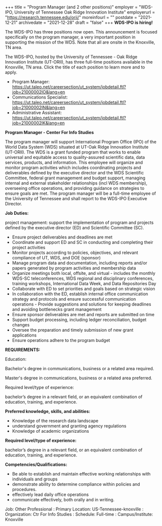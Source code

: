 +++
title = "Program Manager (and 2 other positions)"
employer = "WDS-IPO, University of Tennessee Oak Ridge Innovation Institute"
employerurl = "https://research.tennessee.edu/orii/"
moreinfourl = ""
postdate = "2021-12-21"
archivedate = "2021-12-28"
draft = "false"
+++
**WDS-IPO is hiring!**

The WDS-IPO has three positions now open. This announcement is focused specifically on the program manager, a very important position in supporting the mission of the WDS. Note that all are onsite in the Knoxville, TN area.

The WDS-IPO, hosted by the University of Tennessee - Oak Ridge Innovation Institute (UT-ORII), has three full-time positions available in the Knoxville, TN area. Click the title of each position to learn more and to apply.

- Program Manager: https://ut.taleo.net/careersection/ut_system/jobdetail.ftl?job=21000002IO&lang=en
- Communications Specialist: https://ut.taleo.net/careersection/ut_system/jobdetail.ftl?job=21000002IN&lang=en
- Administrative Assistant: https://ut.taleo.net/careersection/ut_system/jobdetail.ftl?job=21000002IK&lang=en

**Program Manager - Center For Info Studies**

The program manager will support International Program Office (IPO) of the World Data System (WDS) situated at UT-Oak Ridge Innovation Institute (UT-ORII). The WDS is a grant funded program that works to enable universal and equitable access to quality-assured scientific data, data services, products, and information. This employee will organize and monitor program activities which includes coordinating projects and deliverables defined by the executive director and the WDS Scientific Committee, federal grant management and budget support, managing internal and external stakeholder relationships (incl WDS membership), overseeing office operations, and providing guidance on strategies to ensure goals are met. The program manager will be a full-time employee of the University of Tennessee and shall report to the WDS-IPO Executive Director.

**Job Duties:**

project management: support the implementation of program and projects defined by the executive director (ED) and Scientific Committee (SC). 

- Ensure project deliverables and deadlines are met
- Coordinate and support ED and SC in conducting and completing their project activities
- Monitor projects according to policies, objectives, and relevant compliance of UT, WDS, and DOE (sponsor)
- Manage program data and documentation, including reports and/or papers generated by program activities and membership data
- Organize meetings both local, offsite, and virtual - includes the monthly WDS-SC teleconferences, WDS regional and disciplinary conferences, training workshops, International Data Week, and Data Repositories Day
- Collaborate with ED to set priorities and goals based on strategic vision
- In collaboration with the ED, establish internal office communication strategy and protocols and ensure successful communication operations - Provide suggestions and solutions for keeping deadlines and avoiding bottlenecks grant management
- Ensure sponsor deliverables are met and reports are submitted on time
- Support budget processing, including ledger reconciliation, budget changes
- Oversee the preparation and timely submission of new grant applications
- Ensure operations adhere to the program budget

**REQUIREMENTS:**

Education:

Bachelor's degree in communications, business or a related area required.

Master's degree in communications, business or a related area preferred.

Required level/type of experience:

bachelor’s degree in a relevant field, or an equivalent combination of education, training, and experience.

**Preferred knowledge, skills, and abilities:**

- Knowledge of the research data landscape
- understand government and granting agency regulations
- Knowledge of academic organizations

**Required level/type of experience:**

bachelor’s degree in a relevant field, or an equivalent combination of education, training, and experience.

**Competencies/Qualifications:**

- Be able to establish and maintain effective working relationships with individuals and groups
- demonstrate ability to determine compliance within policies and procedures.
- effectively lead daily office operations
- communicate effectively, both orally and in writing.
 
Job: Other Professional 
: Primary Location: US-Tennessee-knoxville 
: Organization: Ctr For Info Studies 
: Schedule: Full-time 
: Campus/Institute: Knoxville 
